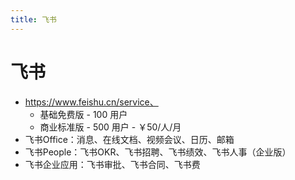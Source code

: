 ```yaml
---
title: 飞书
---
```


# 飞书

- https://www.feishu.cn/service、
  - 基础免费版 - 100 用户
  - 商业标准版 - 500 用户 - ￥50/人/月
- 飞书Office：消息、在线文档、视频会议、日历、邮箱
- 飞书People：飞书OKR、飞书招聘、飞书绩效、飞书人事（企业版）
- 飞书企业应用：飞书审批、飞书合同、飞书费
